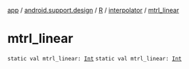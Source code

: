 [app](../../../index.md) / [android.support.design](../../index.md) / [R](../index.md) / [interpolator](index.md) / [mtrl_linear](./mtrl_linear.md)

# mtrl_linear

`static val mtrl_linear: `[`Int`](https://kotlinlang.org/api/latest/jvm/stdlib/kotlin/-int/index.html)
`static val mtrl_linear: `[`Int`](https://kotlinlang.org/api/latest/jvm/stdlib/kotlin/-int/index.html)